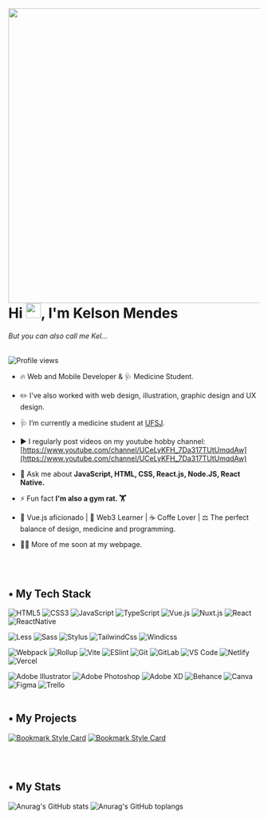 <img align="right" height="590em" src="https://raw.githubusercontent.com/gist/KelsonMendes/1f22c8d33986531fbfa32c0d4bdcecde/raw/2c2b94c7245f442d18a41056eb7d1be9d6442f3a/Githubcard.svg"/>
<h1 align="left">Hi <img src="https://raw.githubusercontent.com/kaueMarques/kaueMarques/master/hi.gif" height="30px">, I'm Kelson Mendes</h1>
<h6><em>But you can also call me Kel...</em></h6>
<p align="left"> <img src="https://komarev.com/ghpvc/?username=kelsonmendes&color=orange" alt="Profile views" /> </p>

- 🔥 Web and Mobile Developer & 🩺 Medicine Student.

- ✏️ I've also worked with web design, illustration, graphic design and UX design.

- 🩺 I’m currently a medicine student at [UFSJ](https://www.ufsj.edu.br/).

- ▶️ I regularly post videos on my youtube hobby channel: [https://www.youtube.com/channel/UCeLyKFH_7Da317TUtUmqdAw](https://www.youtube.com/channel/UCeLyKFH_7Da317TUtUmqdAw)

- 💬 Ask me about **JavaScript, HTML, CSS, React.js, Node.JS, React Native.**

- ⚡ Fun fact **I'm also a gym rat.
 🏋️**
 
- 🖖 Vue.js aficionado | 🔐 Web3 Learner | ☕️ Coffe Lover | ⚖️ The perfect balance of design, medicine and programming.

- 👨‍💻 More of me soon at my webpage.

<br><br>
<h2>• My Tech Stack</h2>

![HTML5](https://img.shields.io/badge/-HTML5-%23E44D27?style=flat&logo=html5&logoColor=ffffff)
![CSS3](https://img.shields.io/badge/-CSS3-%231572B6?style=flat&logo=css3)
![JavaScript](https://img.shields.io/badge/-JavaScript-%23F7DF1C?style=flat&logo=javascript&logoColor=000000&labelColor=%23F7DF1C&color=%23FFCE5A)
![TypeScript](https://img.shields.io/badge/-TypeScript-007ACC?style=flat&logo=typescript&logoColor=white)
![Vue.js](https://img.shields.io/badge/-Vue.js-%232c3e50?style=flat&logo=vuedotjs)
![Nuxt.js](https://img.shields.io/badge/-Nuxt.js-%23282C34?style=flat&logo=nuxtdotjs)
![React](https://img.shields.io/badge/-React-%23282C34?style=flat&logo=react)
![ReactNative](https://img.shields.io/badge/React_Native-20232A?style=flat&logo=react&logoColor=61DAFB)

![Less](https://img.shields.io/badge/-Less-%231d365d?style=flat&logo=less&logoColor=ffffff)
![Sass](https://img.shields.io/badge/-Sass-%23CC6699?style=flat&logo=sass&logoColor=ffffff)
![Stylus](https://img.shields.io/badge/-Stylus-%23333333?style=flat&logo=stylus)
![TailwindCss](https://img.shields.io/badge/-TailwindCss-%231a202c?style=flat&logo=tailwind-css)
![Windicss](https://img.shields.io/badge/-WindiCss-%23000000?style=flat&logo=tailwind-css&&logoColor=48B0F1)

![Webpack](https://img.shields.io/badge/-Webpack-%232C3A42?style=flat&logo=webpack)
![Rollup](https://img.shields.io/badge/-Rollup-%23EC4A3F?style=flat&logo=rollupdotjs&logoColor=ffffff)
![Vite](https://img.shields.io/badge/-Vite-%23646CFF?style=flat&logo=vite&logoColor=ffffff)
![ESlint](https://img.shields.io/badge/-ESLint-%234B32C3?style=flat&logo=eslint)
![Git](https://img.shields.io/badge/-Git-%23F05032?style=flat&logo=git&logoColor=%23ffffff)
![GitLab](https://img.shields.io/badge/-GitLab-FCA121?style=flat&logo=gitlab)
![VS Code](https://img.shields.io/badge/-VSCode-%23007ACC?style=flat&logo=visual-studio-code)
![Netlify](https://img.shields.io/badge/-Netlify-%2300C7B7?style=flat&logo=netlify&logoColor=ffffff)
![Vercel](https://img.shields.io/badge/-Vercel-%23ffffff?style=flat&logo=vercel&logoColor=000000)

![Adobe Illustrator](https://img.shields.io/badge/Adobe%20Illustrator-FF9A00?style=flat&logo=adobe%20illustrator&logoColor=white)
![Adobe Photoshop](https://img.shields.io/badge/Adobe%20Photoshop-31A8FF?style=flat&logo=Adobe%20Photoshop&logoColor=black)
![Adobe XD](https://img.shields.io/badge/Adobe%20XD-470137?style=flat&logo=Adobe%20XD&logoColor=#FF61F6)
![Behance](https://img.shields.io/badge/Behance-0054F7?style=flat&logo=behance&logoColor=white)
![Canva](https://img.shields.io/badge/Canva-%2300C4CC.svg?&style=flat&logo=Canva&logoColor=white)
![Figma](https://img.shields.io/badge/Figma-F24E1E?style=flat&logo=figma&logoColor=white)
![Trello](https://img.shields.io/badge/Trello-0052CC?style=flat&logo=trello&logoColor=white)
<br><br>

<h2>• My Projects</h2>

[![Bookmark Style Card](https://svg.bookmark.style/api?url=https://ecoleta.onrender.com/)](https://ecoleta.onrender.com/)
[![Bookmark Style Card](https://svg.bookmark.style/api?url=https://jobscalculator.onrender.com/)](https://jobscalculator.onrender.com/)

<br><br>
<h2>• My Stats</h2>

![Anurag's GitHub stats](https://github-readme-stats.vercel.app/api?username=kelsonmendes&theme=codeSTACKr&show_icons=true&line_height=27&hide_border=true)
![Anurag's GitHub toplangs](https://github-readme-stats.vercel.app/api/top-langs/?username=kelsonmendes&theme=codeSTACKr&show_icons=true&hide_border=true)

<br><br>

